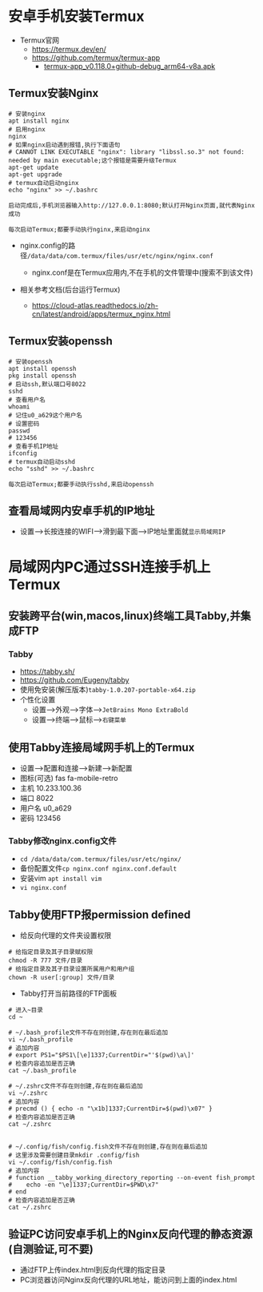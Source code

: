 # 安卓手机安装Termux

- Termux官网
  - https://termux.dev/en/
  - https://github.com/termux/termux-app
    - [termux-app_v0.118.0+github-debug_arm64-v8a.apk](https://github.com/termux/termux-app/releases/download/v0.118.0/termux-app_v0.118.0+github-debug_arm64-v8a.apk)

## Termux安装Nginx

```shell
# 安装nginx
apt install nginx
# 启用nginx
nginx
# 如果nginx启动遇到报错,执行下面语句
# CANNOT LINK EXECUTABLE "nginx": library "libssl.so.3" not found: needed by main executable;这个报错是需要升级Termux
apt-get update
apt-get upgrade
# termux自动启动nginx
echo "nginx" >> ~/.bashrc 
```

`启动完成后,手机浏览器输入http://127.0.0.1:8080;默认打开Nginx页面,就代表Nginx成功`

`每次启动Termux;都要手动执行nginx,来启动nginx`

- nginx.config的路径`/data/data/com.termux/files/usr/etc/nginx/nginx.conf`
  - nginx.conf是在Termux应用内,不在手机的文件管理中(搜索不到该文件)

- 相关参考文档(后台运行Termux)
  - https://cloud-atlas.readthedocs.io/zh-cn/latest/android/apps/termux_nginx.html

## Termux安装openssh

```shell
# 安装openssh
apt install openssh
pkg install openssh
# 启动ssh,默认端口号8022
sshd
# 查看用户名
whoami
# 记住u0_a629这个用户名
# 设置密码
passwd
# 123456
# 查看手机IP地址
ifconfig
# termux自动启动sshd
echo "sshd" >> ~/.bashrc 
```

`每次启动Termux;都要手动执行sshd,来启动openssh`

## 查看局域网内安卓手机的IP地址

- 设置-->长按连接的WIFI-->滑到最下面-->IP地址里面就`显示局域网IP`



# 局域网内PC通过SSH连接手机上Termux

## 安装跨平台(win,macos,linux)终端工具Tabby,并集成FTP

### Tabby

- https://tabby.sh/
- https://github.com/Eugeny/tabby
- 使用免安装(解压版本)`tabby-1.0.207-portable-x64.zip`
- 个性化设置
  - 设置-->外观-->字体-->`JetBrains Mono ExtraBold`
  - 设置-->终端-->鼠标-->`右键菜单`

## 使用Tabby连接局域网手机上的Termux

- 设置-->配置和连接-->新建-->新配置
- 图标(可选) fas fa-mobile-retro
- 主机 10.233.100.36
- 端口 8022
- 用户名 u0_a629
- 密码 123456

### Tabby修改nginx.config文件

- `cd /data/data/com.termux/files/usr/etc/nginx/`
- 备份配置文件`cp nginx.conf nginx.conf.default`
- 安装vim `apt install vim`
- `vi nginx.conf`

## Tabby使用FTP报permission defined

- 给反向代理的文件夹设置权限

```shell
# 给指定目录及其子目录赋权限
chmod -R 777 文件/目录
# 给指定目录及其子目录设置所属用户和用户组
chown -R user[:group] 文件/目录
```

- Tabby打开当前路径的FTP面板

```shell
# 进入~目录
cd ~

# ~/.bash_profile文件不存在则创建,存在则在最后追加
vi ~/.bash_profile
# 追加内容
# export PS1="$PS1\[\e]1337;CurrentDir="'$(pwd)\a\]'
# 检查内容追加是否正确
cat ~/.bash_profile

# ~/.zshrc文件不存在则创建,存在则在最后追加
vi ~/.zshrc
# 追加内容
# precmd () { echo -n "\x1b]1337;CurrentDir=$(pwd)\x07" }
# 检查内容追加是否正确
cat ~/.zshrc


# ~/.config/fish/config.fish文件不存在则创建,存在则在最后追加
# 这里涉及需要创建目录mkdir .config/fish
vi ~/.config/fish/config.fish
# 追加内容
# function __tabby_working_directory_reporting --on-event fish_prompt
#    echo -en "\e]1337;CurrentDir=$PWD\x7"
# end
# 检查内容追加是否正确
cat ~/.zshrc
```

## 验证PC访问安卓手机上的Nginx反向代理的静态资源(自测验证,可不要)

- 通过FTP上传index.html到反向代理的指定目录
- PC浏览器访问Nginx反向代理的URL地址，能访问到上面的index.html



